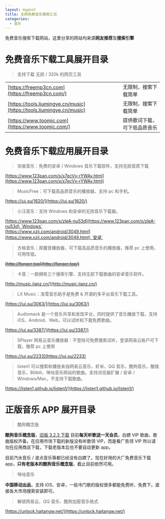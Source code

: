 ```yaml
---
layout: mypost
title: 全网免费音乐搜索汇总
categories:
  - 音乐
---
```

免费音乐搜索下载网站，这里分享的网站均来源**网友推荐**及**搜索引擎**

# 免费音乐下载工具展开目录

> 支持下载 无损 / 320k 的网页工具

|   |   |
|---|---|
|[https://freemp3cn.com](https://freemp3cn.com/)|无限制，搜索下载简单|
|[https://tools.liumingye.cn/music](https://tools.liumingye.cn/music)|无限制，搜索下载简单|
|[https://www.toomic.com](https://www.toomic.com/)|提供歌词下载，可下低品质音乐|

# 免费音乐下载应用展开目录

> 空痕音乐：免费的安卓 / Windows 音乐下载软件，支持无损音质下载

[https://www.123pan.com/s/x7ecVv-rYWAv.html](https://www.123pan.com/s/x7ecVv-rYWAv.html)

> MusicFree：可下载高品质音乐的播放器，支持 pc 和手机。

[https://iui.su/1620/](https://iui.su/1620/)

> 小汪音乐：支持 Windows 和安卓的无损音乐下载器。

[https://www.123pan.com/s/zleA-nu53d](https://www.123pan.com/s/zleA-nu53d) `Windows`  
[https://www.xzji.com/android/3049.html](https://www.xzji.com/android/3049.html) `安卓`

> 方格音乐：原魔音播放器，可下载高品质音乐的播放器，推荐 pc 上使用，可用性低。

~~[http://fonger.top](http://fonger.top/)~~

> 卡音：一款拥有三个搜索引擎、支持无损下载歌曲的安卓音乐软件。

[http://music.ijanz.cn/](http://music.ijanz.cn/)

> LX Music：洛雪音乐助手是免费 & 开源的多平台音乐下载工具。

[https://iui.su/3063/](https://iui.su/3063/)

> Audiomack 是一个音乐共享和发现平台，同时提供了音乐播放下载，支持 iOS、Android、Web，可以试听和下载免费歌曲。

[https://iui.su/3387/](https://iui.su/3387/)

> SPlayer 网易云音乐播放器：不登陆可免费搜索试听，登录网易云账户可下载，推荐 pc 上使用

[https://iui.su/2233](https://iui.su/2233)

> listen1 可以搜索和播放来自网易云音乐，虾米，QQ 音乐，酷狗音乐，酷我音乐，Bilibili，咪咕音乐网站的歌曲。支持浏览器扩展 / 安卓 / Windows/Mac，不支持下载歌曲。

[https://listen1.github.io/listen1/](https://listen1.github.io/listen1/)

# 正版音乐 APP 展开目录

> 酷狗概念版

**酷狗音乐概念版**，[旧版 3.2.3 下载](https://iui.su/2223/) 目前**每天听歌送一天会员**，白嫖 VIP 歌曲，歌曲版权齐备。在应用市场下载的新版没有听歌领 VIP，而是看广告领 VIP 所以请勿在应用商店下载，下载老版本后也不要自动更新 app。

目前汽水音乐 / 波点音乐等都已经没有白嫖了。现在好用的大厂免费音乐下载 app，**只有老版本的酷狗音乐概念版**，截止目前依然可用。

> 咪咕音乐

**中国移动出品**，支持 iOS、安卓，一些冷门歌的版权很多都能免费听、免费下。直接各大市场搜索安装即可。

> 解锁网易云、QQ 音乐、酷狗加密音乐格式

[https://unlock.haitangw.net/](https://unlock.haitangw.net/)